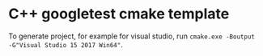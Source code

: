 # С++ googletest cmake template

To generate project, for example for visual studio, run `cmake.exe -Boutput   -G"Visual Studio 15 2017 Win64"`.

